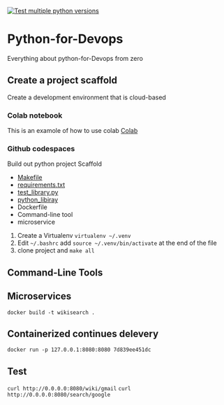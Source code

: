 [![Test multiple python versions](https://github.com/onieio/justpython/actions/workflows/main.yml/badge.svg)](https://github.com/onieio/justpython/actions/workflows/main.yml)
# Python-for-Devops

Everything about python-for-Devops from zero

## Create a project scaffold

Create a development environment that is cloud-based

### Colab notebook 

This is an examole of how to use colab [Colab](https://github.com/onieio/justpython/blob/main/just_start_with_python.ipynb)

### Github codespaces 

Build out python project Scaffold
* [Makefile](https://github.com/onieio/justpython/blob/main/Makefile)
* [requirements.txt](https://github.com/onieio/justpython/blob/main/requirements.txt)
* [test_library.py](https://github.com/onieio/justpython/blob/main/test_devopslib.py)
* [python_libiray](https://github.com/onieio/justpython/tree/main/devopslib)
* Dockerfile
* Command-line tool
* microservice

1. Create a Virtualenv `virtualenv ~/.venv`
2. Edit `~/.bashrc` add `source ~/.venv/bin/activate` at the end of the file 
3. clone project and `make all`

## Command-Line Tools 

## Microservices
`docker build -t wikisearch .`

## Containerized continues delevery
`docker run -p 127.0.0.1:8080:8080 7d839ee451dc`

## Test
`curl http://0.0.0.0:8080/wiki/gmail`
`curl http://0.0.0.0:8080/search/google`
